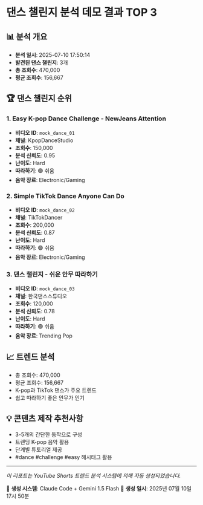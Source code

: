 # 댄스 챌린지 분석 데모 결과 TOP 3

## 📊 분석 개요

- **분석 일시**: 2025-07-10 17:50:14
- **발견된 댄스 챌린지**: 3개
- **총 조회수**: 470,000
- **평균 조회수**: 156,667

## 🏆 댄스 챌린지 순위

### 1. Easy K-pop Dance Challenge - NewJeans Attention

- **비디오 ID**: `mock_dance_01`
- **채널**: KpopDanceStudio
- **조회수**: 150,000
- **분석 신뢰도**: 0.95
- **난이도**: Hard
- **따라하기**: 🟢 쉬움
- **음악 장르**: Electronic/Gaming

### 2. Simple TikTok Dance Anyone Can Do

- **비디오 ID**: `mock_dance_02`
- **채널**: TikTokDancer
- **조회수**: 200,000
- **분석 신뢰도**: 0.87
- **난이도**: Hard
- **따라하기**: 🟢 쉬움
- **음악 장르**: Electronic/Gaming

### 3. 댄스 챌린지 - 쉬운 안무 따라하기

- **비디오 ID**: `mock_dance_03`
- **채널**: 한국댄스스튜디오
- **조회수**: 120,000
- **분석 신뢰도**: 0.78
- **난이도**: Hard
- **따라하기**: 🟢 쉬움
- **음악 장르**: Trending Pop

## 📈 트렌드 분석

- 총 조회수: 470,000
- 평균 조회수: 156,667
- K-pop과 TikTok 댄스가 주요 트렌드
- 쉽고 따라하기 좋은 안무가 인기

## 💡 콘텐츠 제작 추천사항

- 3-5개의 간단한 동작으로 구성
- 트렌딩 K-pop 음악 활용
- 단계별 튜토리얼 제공
- #dance #challenge #easy 해시태그 활용

---

*이 리포트는 YouTube Shorts 트렌드 분석 시스템에 의해 자동 생성되었습니다.*

🤖 **생성 시스템**: Claude Code + Gemini 1.5 Flash
📅 **생성 일시**: 2025년 07월 10일 17시 50분
